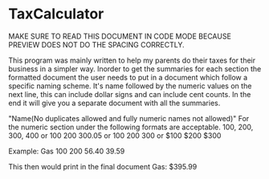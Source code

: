 # TaxCalculator
MAKE SURE TO READ THIS DOCUMENT IN CODE MODE BECAUSE PREVIEW DOES NOT DO THE SPACING CORRECTLY.

This program was mainly written to help my parents do their taxes for their business in a simpler way. Inorder to get the summaries for each section the formatted document the user needs to put in a document which follow a specific naming scheme. It's name followed by the numeric values on the next line, this can include dollar signs and can include cent counts. In the end it will give you a separate document with all the summaries.

"Name(No duplicates allowed and fully numeric names not allowed)"
For the numeric section under the following formats are acceptable. 
100, 200, 300, 400
or 
100
200
300.05
or
100 200 300
or 
$100 $200 $300

Example:
Gas
100 200 56.40 39.59

This then would print in the final document
Gas: $395.99
